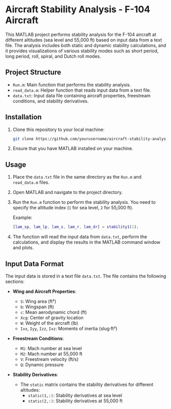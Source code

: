 # Aircraft Stability Analysis - F-104 Aircraft

This MATLAB project performs stability analysis for the F-104 aircraft at different altitudes (sea level and 55,000 ft) based on input data from a text file. The analysis includes both static and dynamic stability calculations, and it provides visualizations of various stability modes such as short period, long period, roll, spiral, and Dutch roll modes.

## Project Structure

- `Run.m`: Main function that performs the stability analysis.
- `read_data.m`: Helper function that reads input data from a text file.
- `data.txt`: Input data file containing aircraft properties, freestream conditions, and stability derivatives.

## Installation

1. Clone this repository to your local machine:

    ```bash
    git clone https://github.com/yourusername/aircraft-stability-analysis.git
    ```

2. Ensure that you have MATLAB installed on your machine.

## Usage

1. Place the `data.txt` file in the same directory as the `Run.m` and `read_data.m` files.

2. Open MATLAB and navigate to the project directory.

3. Run the `Run.m` function to perform the stability analysis. You need to specify the altitude index (`1` for sea level, `2` for 55,000 ft).

    Example:
    ```matlab
    [lam_sp, lam_lp, lam_s, lam_r, lam_dr] = stability1(1);
    ```

4. The function will read the input data from `data.txt`, perform the calculations, and display the results in the MATLAB command window and plots.

## Input Data Format

The input data is stored in a text file `data.txt`. The file contains the following sections:

- **Wing and Aircraft Properties**:
    - `S`: Wing area (ft²)
    - `b`: Wingspan (ft)
    - `c`: Mean aerodynamic chord (ft)
    - `Xcg`: Center of gravity location
    - `W`: Weight of the aircraft (lb)
    - `Ixx`, `Iyy`, `Izz`, `Ixz`: Moments of inertia (slug·ft²)

- **Freestream Conditions**:
    - `M1`: Mach number at sea level
    - `M2`: Mach number at 55,000 ft
    - `V`: Freestream velocity (ft/s)
    - `Q`: Dynamic pressure 

- **Stability Derivatives**:
    - The `static` matrix contains the stability derivatives for different altitudes:
      - `static(1,:)`: Stability derivatives at sea level
      - `static(2,:)`: Stability derivatives at 55,000 ft
